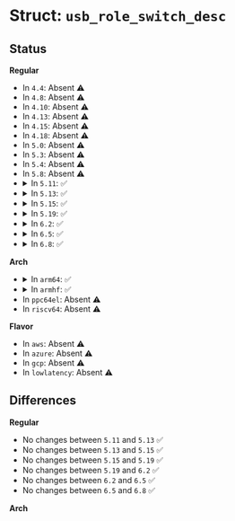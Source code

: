 # Struct: <code>usb_role_switch_desc</code>

## Status
<b>Regular</b>
<ul>
<li>
In <code>4.4</code>: Absent ⚠️
</li>
<li>
In <code>4.8</code>: Absent ⚠️
</li>
<li>
In <code>4.10</code>: Absent ⚠️
</li>
<li>
In <code>4.13</code>: Absent ⚠️
</li>
<li>
In <code>4.15</code>: Absent ⚠️
</li>
<li>
In <code>4.18</code>: Absent ⚠️
</li>
<li>
In <code>5.0</code>: Absent ⚠️
</li>
<li>
In <code>5.3</code>: Absent ⚠️
</li>
<li>
In <code>5.4</code>: Absent ⚠️
</li>
<li>
In <code>5.8</code>: Absent ⚠️
</li>
<li>
<details>
<summary>In <code>5.11</code>: ✅</summary>

```c
struct usb_role_switch_desc {
    struct fwnode_handle *fwnode;
    struct device *usb2_port;
    struct device *usb3_port;
    struct device *udc;
    usb_role_switch_set_t set;
    usb_role_switch_get_t get;
    bool allow_userspace_control;
    void *driver_data;
    const char *name;
};
```
</details>
</li>
<li>
<details>
<summary>In <code>5.13</code>: ✅</summary>

```c
struct usb_role_switch_desc {
    struct fwnode_handle *fwnode;
    struct device *usb2_port;
    struct device *usb3_port;
    struct device *udc;
    usb_role_switch_set_t set;
    usb_role_switch_get_t get;
    bool allow_userspace_control;
    void *driver_data;
    const char *name;
};
```
</details>
</li>
<li>
<details>
<summary>In <code>5.15</code>: ✅</summary>

```c
struct usb_role_switch_desc {
    struct fwnode_handle *fwnode;
    struct device *usb2_port;
    struct device *usb3_port;
    struct device *udc;
    usb_role_switch_set_t set;
    usb_role_switch_get_t get;
    bool allow_userspace_control;
    void *driver_data;
    const char *name;
};
```
</details>
</li>
<li>
<details>
<summary>In <code>5.19</code>: ✅</summary>

```c
struct usb_role_switch_desc {
    struct fwnode_handle *fwnode;
    struct device *usb2_port;
    struct device *usb3_port;
    struct device *udc;
    usb_role_switch_set_t set;
    usb_role_switch_get_t get;
    bool allow_userspace_control;
    void *driver_data;
    const char *name;
};
```
</details>
</li>
<li>
<details>
<summary>In <code>6.2</code>: ✅</summary>

```c
struct usb_role_switch_desc {
    struct fwnode_handle *fwnode;
    struct device *usb2_port;
    struct device *usb3_port;
    struct device *udc;
    usb_role_switch_set_t set;
    usb_role_switch_get_t get;
    bool allow_userspace_control;
    void *driver_data;
    const char *name;
};
```
</details>
</li>
<li>
<details>
<summary>In <code>6.5</code>: ✅</summary>

```c
struct usb_role_switch_desc {
    struct fwnode_handle *fwnode;
    struct device *usb2_port;
    struct device *usb3_port;
    struct device *udc;
    usb_role_switch_set_t set;
    usb_role_switch_get_t get;
    bool allow_userspace_control;
    void *driver_data;
    const char *name;
};
```
</details>
</li>
<li>
<details>
<summary>In <code>6.8</code>: ✅</summary>

```c
struct usb_role_switch_desc {
    struct fwnode_handle *fwnode;
    struct device *usb2_port;
    struct device *usb3_port;
    struct device *udc;
    usb_role_switch_set_t set;
    usb_role_switch_get_t get;
    bool allow_userspace_control;
    void *driver_data;
    const char *name;
};
```
</details>
</li>
</ul>
<b>Arch</b>
<ul>
<li>
<details>
<summary>In <code>arm64</code>: ✅</summary>

```c
struct usb_role_switch_desc {
    struct fwnode_handle *fwnode;
    struct device *usb2_port;
    struct device *usb3_port;
    struct device *udc;
    usb_role_switch_set_t set;
    usb_role_switch_get_t get;
    bool allow_userspace_control;
};
```
</details>
</li>
<li>
<details>
<summary>In <code>armhf</code>: ✅</summary>

```c
struct usb_role_switch_desc {
    struct fwnode_handle *fwnode;
    struct device *usb2_port;
    struct device *usb3_port;
    struct device *udc;
    usb_role_switch_set_t set;
    usb_role_switch_get_t get;
    bool allow_userspace_control;
};
```
</details>
</li>
<li>
In <code>ppc64el</code>: Absent ⚠️
</li>
<li>
In <code>riscv64</code>: Absent ⚠️
</li>
</ul>
<b>Flavor</b>
<ul>
<li>
In <code>aws</code>: Absent ⚠️
</li>
<li>
In <code>azure</code>: Absent ⚠️
</li>
<li>
In <code>gcp</code>: Absent ⚠️
</li>
<li>
In <code>lowlatency</code>: Absent ⚠️
</li>
</ul>

## Differences
<b>Regular</b>
<ul>
<li>
No changes between <code>5.11</code> and <code>5.13</code> ✅
</li>
<li>
No changes between <code>5.13</code> and <code>5.15</code> ✅
</li>
<li>
No changes between <code>5.15</code> and <code>5.19</code> ✅
</li>
<li>
No changes between <code>5.19</code> and <code>6.2</code> ✅
</li>
<li>
No changes between <code>6.2</code> and <code>6.5</code> ✅
</li>
<li>
No changes between <code>6.5</code> and <code>6.8</code> ✅
</li>
</ul>
<b>Arch</b>
<ul>
</ul>
